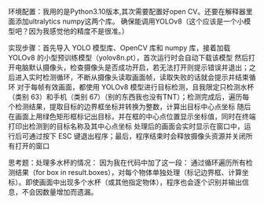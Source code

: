 环境配置：我用的是Python3.10版本,其次需要配置好open CV。还要在解释器里面添加ultralytics numpy这两个库。
确保能调用YOLOv8（这个应该是一个小模型吧？因为我感觉他的精度不是很准。）

实现步骤：首先导入 YOLO 模型库、OpenCV 库和 numpy 库，接着加载 YOLOv8 的小型预训练模型（yolov8n.pt），首次运行时会自动下载该模型
然后打开电脑默认摄像头，检查摄像头是否成功开启，若无法打开则提示错误并退出；之后进入实时检测循环，不断从摄像头读取画面帧，读取失败的话就会提示并结束循环
对于每帧有效画面，都使用 YOLOv8 模型进行目标检测，且我限定只检测水杯（类别 63）和手机（类别 67）（别的东西我也没有TNT）；检测完成后，遍历每个检测结果，提取目标的边界框坐标并转换为整数，计算出目标中心点坐标
随后在画面上用绿色矩形框标记出目标，并在框的中心点位置显示坐标值，同时在终端打印出检测到的目标名称及其中心点坐标
处理后的画面会实时显示在窗口中，运行后可通过按下 ESC 键退出程序；最后，程序结束时会释放摄像头资源并关闭所有打开的窗口

思考题：处理多水杯的情况：
因为我在代码中加了这一段：
通过循环遍历所有检测结果（for box in result.boxes），对每个物体单独处理（标记边界框、计算坐标）。即使画面中出现多个水杯（或其他指定物体），程序也会逐个识别并输出信息，不会因数量增加而遗漏。
